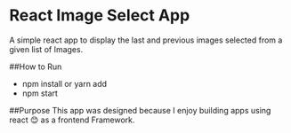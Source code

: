 # React Image Select App
A simple react app to display the last and previous images selected from a given list of Images.

##How to Run
* npm install or yarn add
* npm start

##Purpose
This app was designed because I enjoy building apps using react :blush: as a frontend Framework.

